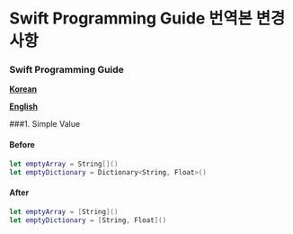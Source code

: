 # Swift Programming Guide 번역본 변경사항

### Swift Programming Guide

**[Korean](http://swift.leantra.kr/#a-swift-tour)**

**[English](https://developer.apple.com/library/mac/documentation/Swift/Conceptual/Swift_Programming_Language/index.html)**

###1. Simple Value

#### Before

```swift
let emptyArray = String[]()
let emptyDictionary = Dictionary<String, Float>()
```
#### After

```swift
let emptyArray = [String]()
let emptyDictionary = [String, Float]()
```
